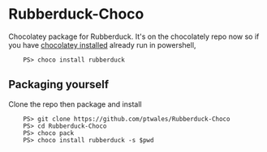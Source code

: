 # Rubberduck-Choco

Chocolatey package for Rubberduck.  It's on the chocolately repo now so if you
have [chocolatey installed](https://chocolatey.org/install) already run in
powershell,

```
    PS> choco install rubberduck
```

## Packaging yourself
Clone the repo then package and install
```
    PS> git clone https://github.com/ptwales/Rubberduck-Choco
    PS> cd Rubberduck-Choco
    PS> choco pack
    PS> choco install rubberduck -s $pwd
```
